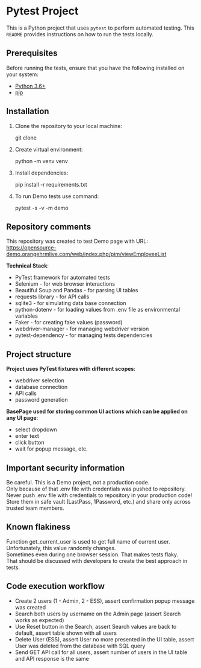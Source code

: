 # Pytest Project

This is a Python project that uses `pytest` to perform automated testing.
This `README` provides instructions on how to run the tests locally.

## Prerequisites

Before running the tests, ensure that you have the following installed on your system:

- [Python 3.6+](https://www.python.org/downloads/)
- [pip](https://pip.pypa.io/en/stable/)

## Installation

1. Clone the repository to your local machine:

   git clone

3. Create virtual environment:

    python -m venv venv

4. Install dependencies:

    pip install -r requirements.txt

5. To run Demo tests use command:

    pytest -s -v -m demo


## Repository comments

This repository was created to test Demo page with URL:  
https://opensource-demo.orangehrmlive.com/web/index.php/pim/viewEmployeeList

**Technical Stack**:
 - PyTest framework for automated tests
 - Selenium - for web browser interactions
 - Beautiful Soup and Pandas - for parsing UI tables
 - requests library - for API calls
 - sqlite3 - for simulating data base connection
 - python-dotenv  - for loading values from .env file as environmental variables
 - Faker - for creating fake values (password)
 - webdriver-manager - for managing webdriver version
 - pytest-dependency - for managing tests dependencies

## Project structure
**Project uses PyTest fixtures with different scopes**: 
 - webdriver selection
 - database connection
 - API calls
 - password generation

**BasePage used for storing common UI actions which can be applied on any UI page**:
 - select dropdown
 - enter text
 - click button
 - wait for popup message, etc. 

## Important security information 
Be careful. This is a Demo project, not a production code.  
Only because of that .env file with credentials was pushed to repository.  
Never push .env file with credentials to repository in your production code!  
Store them in safe vault (LastPass, 1Password, etc.) and share only across trusted team members.  

## Known flakiness   
Function get_current_user is used to get full name of current user.  
Unfortunately, this value randomly changes.  
Sometimes even during one browser session. 
That makes tests flaky.  
That should be discussed with developers to create the best approach in tests.

## Code execution workflow
 - Create 2 users (1 - Admin, 2 - ESS), assert confirmation popup message was created
 - Search both users by username on the Admin page (assert Search works as expected)
 - Use Reset button in the Search, assert Search values are back to default, assert table shown with all users
 - Delete User (ESS), assert User no more presented in the UI table, assert User was deleted from the database with SQL query
 - Send GET API call for all users, assert number of users in the UI table and API response is the same

